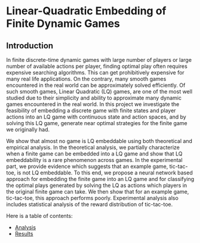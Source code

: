 # Linear-Quadratic Embedding of Finite Dynamic Games #

## Introduction ##

In finite discrete-time dynamic games with large number of players or large number of available actions per player, finding optimal play often requires expensive searching algorithms. This can get prohibitively expensive for many real life applications. On the contrary, many smooth games encountered in the real world can be approximately solved efficiently. Of such smooth games, Linear Quadratic (LQ) games, are one of the most well studied due to their simplicity and ability to approximate many dynamic games encountered in the real world. In this project we investigate the feasibility of embedding a discrete game with finite states and player actions into an LQ game with continuous state and action spaces, and by solving this LQ game, generate near optimal strategies for the finite game we originally had.

We show that almost no game is LQ embeddable using both theoretical and empirical analysis. In the theoretical analysis, we partially characterize when a finite game can be embedded into a LQ game and show that LQ embeddability is a rare phenomenon across games. In the experimental part, we provide evidence which suggests that an example game, tic-tac-toe, is not LQ embeddable. To this end, we propose a neural network based approach for embedding the finite game into an LQ game and for classifying the optimal plays generated by solving the LQ as actions which players in the original finite game can take. We then show that for an example game, tic-tac-toe, this approach performs poorly. Experimental analysis also includes statistical analysis of the reward distribution of tic-tac-toe.

Here is a table of contents:
- [Analysis](chapter1.md)
- [Results](results.md)
